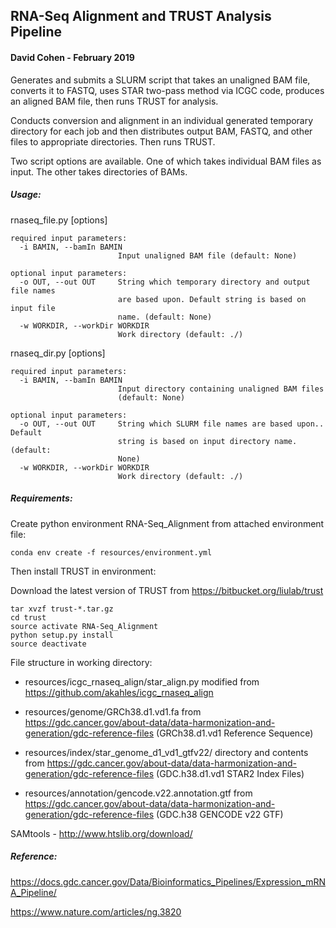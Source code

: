 ## RNA-Seq Alignment and TRUST Analysis Pipeline

#### David Cohen - February 2019

Generates and submits a SLURM script that takes an unaligned BAM file, converts it to FASTQ, uses STAR two-pass method via ICGC code, produces an aligned BAM file, then runs TRUST for analysis.

Conducts conversion and alignment in an individual generated temporary directory for each job and then distributes output BAM, FASTQ, and other files to appropriate directories. Then runs TRUST.

Two script options are available. One of which takes individual BAM files as input. The other takes directories of BAMs.  

##### Usage:

rnaseq_file.py [options]

```
required input parameters:
  -i BAMIN, --bamIn BAMIN
                        Input unaligned BAM file (default: None)

optional input parameters:
  -o OUT, --out OUT     String which temporary directory and output file names
                        are based upon. Default string is based on input file
                        name. (default: None)
  -w WORKDIR, --workDir WORKDIR
                        Work directory (default: ./)
```

rnaseq_dir.py [options]

```
required input parameters:
  -i BAMIN, --bamIn BAMIN
                        Input directory containing unaligned BAM files
                        (default: None)

optional input parameters:
  -o OUT, --out OUT     String which SLURM file names are based upon.. Default
                        string is based on input directory name. (default:
                        None)
  -w WORKDIR, --workDir WORKDIR
                        Work directory (default: ./)
```

##### Requirements:

Create python environment RNA-Seq_Alignment from attached environment file:

```
conda env create -f resources/environment.yml
```

Then install TRUST in environment:

Download the latest version of TRUST from <https://bitbucket.org/liulab/trust>

```
tar xvzf trust-*.tar.gz
cd trust
source activate RNA-Seq_Alignment
python setup.py install
source deactivate
```

File structure in working directory:

* resources/icgc_rnaseq_align/star_align.py modified from <https://github.com/akahles/icgc_rnaseq_align>

* resources/genome/GRCh38.d1.vd1.fa from <https://gdc.cancer.gov/about-data/data-harmonization-and-generation/gdc-reference-files> (GRCh38.d1.vd1 Reference Sequence)

* resources/index/star_genome_d1_vd1_gtfv22/ directory and contents from <https://gdc.cancer.gov/about-data/data-harmonization-and-generation/gdc-reference-files> (GDC.h38.d1.vd1 STAR2 Index Files)

* resources/annotation/gencode.v22.annotation.gtf from <https://gdc.cancer.gov/about-data/data-harmonization-and-generation/gdc-reference-files> (GDC.h38 GENCODE v22 GTF)

SAMtools - <http://www.htslib.org/download/>

##### Reference: 

<https://docs.gdc.cancer.gov/Data/Bioinformatics_Pipelines/Expression_mRNA_Pipeline/>

<https://www.nature.com/articles/ng.3820>
